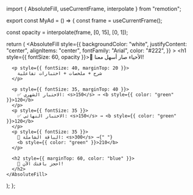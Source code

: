 import { AbsoluteFill, useCurrentFrame, interpolate } from "remotion";

export const MyAd = () => {
  const frame = useCurrentFrame();

  const opacity = interpolate(frame, [0, 15], [0, 1]);

  return (
    <AbsoluteFill
      style={{
        backgroundColor: "white",
        justifyContent: "center",
        alignItems: "center",
        fontFamily: "Arial",
        color: "#222",
      }}
    >
      <h1 style={{ fontSize: 60, opacity }}>📘 الأحياء صار أسهل معنا!</h1>

      <p style={{ fontSize: 40, marginTop: 20 }}>
        شرح + ملخصات + اختبارات تفاعلية
      </p>

      <p style={{ fontSize: 35, marginTop: 40 }}>
        ✅ الاختبار الشهري: <s>150</s> → <b style={{ color: "green" }}>120</b>
      </p>
      <p style={{ fontSize: 35 }}>
        ✅ الاختبار النهائي: <s>150</s> → <b style={{ color: "green" }}>120</b>
      </p>
      <p style={{ fontSize: 35 }}>
        🌟 الباقة الشاملة: <s>300</s> →{" "}
        <b style={{ color: "green" }}>210</b>
      </p>

      <h2 style={{ marginTop: 60, color: "blue" }}>
        🎯 احجز باقتك الآن!
      </h2>
    </AbsoluteFill>
  );
};
